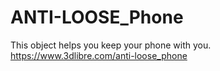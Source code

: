 # ANTI-LOOSE_Phone
This object helps you keep your phone with you.
https://www.3dlibre.com/anti-loose_phone
